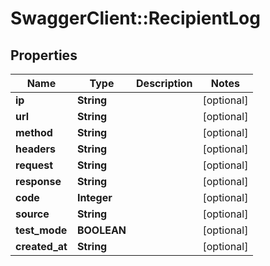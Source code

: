 # SwaggerClient::RecipientLog

## Properties
Name | Type | Description | Notes
------------ | ------------- | ------------- | -------------
**ip** | **String** |  | [optional] 
**url** | **String** |  | [optional] 
**method** | **String** |  | [optional] 
**headers** | **String** |  | [optional] 
**request** | **String** |  | [optional] 
**response** | **String** |  | [optional] 
**code** | **Integer** |  | [optional] 
**source** | **String** |  | [optional] 
**test_mode** | **BOOLEAN** |  | [optional] 
**created_at** | **String** |  | [optional] 


